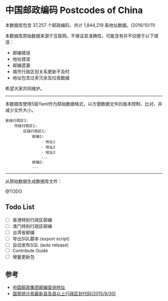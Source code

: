 # 中国邮政编码 Postcodes of China

本数据库包含 37,257 个邮政编码，共计 1,844,219 条地址数据。(2016/10/11)

本数据库原始数据来源于互联网，不保证其准确性，可能含有并不仅限于以下错误：

* 邮编错误
* 地址错误
* 邮编遗漏
* 城市行政区划关系更新不及时
* 地址包含过多冗余及垃圾数据

希望大家共同维护。

----
本数据库使用5层Yaml作为原始数据格式，以方便数据文件的版本控制、比对，并减少文件大小。

```
省级行政区1:
    市级行政区1:
        区级行政区1:
            邮编1:
                - 地址1
                - 地址2
                - 地址3
                ...
            邮编2:
            ...
```

----

从原始数据生成数据库文件：

@TODO

## Todo List
- [ ] 香港特别行政区邮编
- [ ] 澳门特别行政区邮编
- [ ] 台湾省邮编
- [ ] 导出SQL脚本 (export script)
- [ ] 自动发布SQL (auto release)
- [ ] Contribute Guide
- [ ] 增量更新包

## 参考
- [中国邮政集团邮编查询地址]( http://www.cpdc.com.cn/web/index.php?m=postsearch&c=index&a=init&t=postcode)
- [国家统计局最新县及县以上行政区划代码(2015/9/30)](http://www.stats.gov.cn/tjsj/tjbz/xzqhdm/201608/t20160809_1386477.html)
